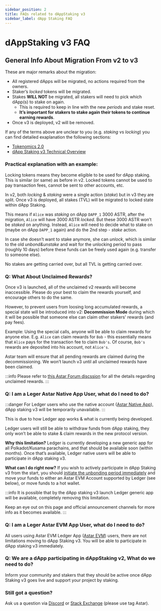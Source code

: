 ```yaml
---
sidebar_position: 2
title: FAQs related to dAppStaking v3
sidebar_label: dApp Staking FAQ
---
```


# dAppStaking v3 FAQ

## General Info About Migration From v2 to v3

These are major remarks about the migration:

- All registered dApps will be migrated, no actions required from the owners.
- Staker’s _locked_ tokens will be migrated.
- Stakes **WILL NOT** be migrated, all stakers will need to pick which dApp(s) to stake on again.
  - This is required to keep in line with the new _periods_ and stake reset.
  - **It’s important for stakers to stake again their tokens to continue earning rewards**.
- Once v3 is deployed, v2 will be removed.

If any of the terms above are unclear to you (e.g. _staking_ vs _locking_) you can find detailed exaplanation the following sections:

- [Tokenomics 2.0](/docs/learn/tokenomics2/)
- [dApp Staking v3 Technical Overview](/docs/learn/dapp-staking/dapp-staking-protocol/)

### Practical explanation with an example:

Locking tokens means they become eligible to be used for dApp staking. This is similar (or same) as before in v2. Locked tokens cannot be used to pay transaction fees, cannot be sent to other accounts, etc.

In v2, both _locking_ & _staking_ were a single action (_stake_) but in v3 they are split. Once v3 is deployed, all stakes (TVL) will be migrated to locked state within dApp Staking.

This means if `Alice` was _staking_ on dApp `DAPP_1` 3000 ASTR, after the migration, `Alice` will have 3000 ASTR _locked_. But these 3000 ASTR won’t be _staked_ on anything. Instead, `Alice` will need to decide what to stake on (maybe on dApp `DAPP_1` again) and do the 2nd step - _stake_ action.

In case she doesn’t want to stake anymore, she can _unlock_, which is similar to the old _unbond&unstake_ and wait for the unlocking period to pass (roughly 10 days) before these funds can be freely used again (e.g. transfer to someone else).

No stakes are getting carried over, but all TVL is getting carried over.

### Q: What About Unclaimed Rewards?
Once v3 is launched, all of the unclaimed v2 rewards will become inaccessible. Please do your best to claim the rewards yourself, and encourage others to do the same.

However, to prevent users from loosing long accumulated rewards, a special state will be introduced into v2: **Decommission Mode** during which it will be possible that someone else can claim other stakers' rewards (and pay fees).

Example: Using the special calls, anyone will be able to claim rewards for anyone else. E.g. `Alice` can claim rewards for `Bob` - this essentially means that `Alice` pays for the transaction fee to claim `Bob's`. Of course, `Bob's` rewards are deposited into his account, not `Alice's`.

Astar team will ensure that all pending rewards are claimed during the decommissioning. We won’t launch v3 until all unclaimed rewards have been claimed.

:::info
Please refer to [this Astar Forum discssion](https://forum.astar.network/t/dapp-staking-migration-from-v2-to-v3/5807) for all the details regarding unclaimed rewards.
:::

### Q: I am a Leger Astar Native App User, what do I need to do?

:::danger
For Ledger users who use the native account ([Astar Native App](https://support.ledger.com/hc/en-us/articles/10971402968733-Astar-ASTR)), dApp staking v3 will be temporarily unavailable.
:::

This is due to how Ledger app works & what is currently being developed.

Ledger users will still be able to withdraw funds from dApp staking, they only won’t be able to stake & claim rewards in the new protocol version.

**Why this limitation?**
Ledger is currently developing a new generic app for all Polkadot/Kusama parachains, and that should be available soon (within months). Once that’s available, Ledger native users will be able to participate in dApp staking v3.

**What can I do right now?**
If you wish to actively participate in dApp Staking v3 from the start, you should [initiate the unbonding period immediately](https://docs.astar.network/docs/use/dapp-staking/dapp-staking-v2/unbonding) and move your funds to either an Astar EVM Account supported by Ledger (see below), or move funds to a hot wallet.

:::info 
It is possible that by the dApp staking v3 launch Ledger generic app will be available, completely removing this limitation.

Keep an eye out on this page and official announcement channels for more info as it becomes available.
:::

### Q: I am a Leger Astar EVM App User, what do I need to do?
All users using Astar EVM Ledger App ([Astar EVM](https://support.ledger.com/hc/en-us/articles/5555310160669-Astar-EVM-ASTR)) users, there are not limitations moving to dApp Staking v3. You will be able to participate in dApp staking v3 immediately.


### Q: We are a dApp participating in dAppStaking v2, What do we need to do?

Inform your community and stakers that they should be active once dApp Staking v3 goes live and support your project by staking.


### Still got a question?

 Ask us a question via [Discord](https://discord.com/invite/astarnetwork) or [Stack Exchange](https://substrate.stackexchange.com/questions/tagged/astar) (please use tag Astar).

